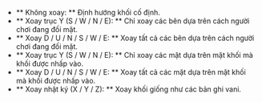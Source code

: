 * ** Không xoay: ** Định hướng khối cố định.
* ** Xoay trục Y (S / W / N / E): ** Chỉ xoay các bên dựa trên cách người chơi đang đối mặt.
* ** Xoay D / U / N / S / W / E: ** Xoay tất cả các bên dựa trên cách người chơi đang đối mặt.
* ** Xoay trục Y (S / W / N / E): ** Chỉ xoay các mặt dựa trên mặt khối mà khối được nhấp vào.
* ** Xoay D / U / N / S / W / E: ** Xoay tất cả các mặt dựa trên mặt khối mà khối được nhấp vào.
* ** Xoay nhật ký (X / Y / Z): ** Xoay khối giống như các bản ghi vani.